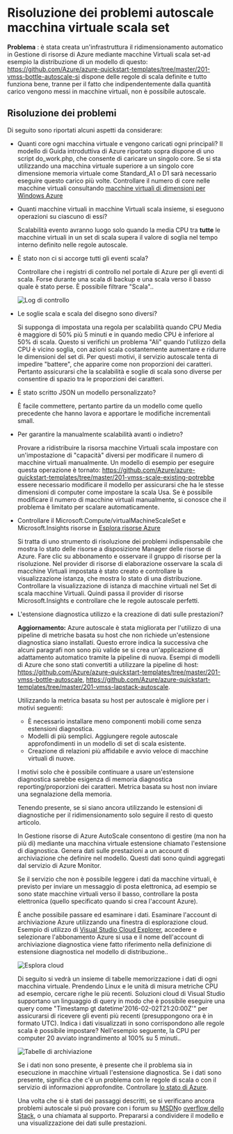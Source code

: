<properties
    pageTitle="Risolvere i problemi di autoscale macchina virtuale scala set | Microsoft Azure"
    description="Risoluzione dei problemi autoscale macchina virtuale scala set. Conoscere tipici problemi e risolverli."
    services="virtual-machine-scale-sets"
    documentationCenter=""
    authors="gbowerman"
    manager="timlt"
    editor=""
    tags="azure-resource-manager"/>

<tags
    ms.service="virtual-machine-scale-sets"
    ms.workload="na"
    ms.tgt_pltfrm="windows"
    ms.devlang="na"
    ms.topic="article"
    ms.date="10/28/2016"
    ms.author="guybo"/>

# <a name="troubleshooting-autoscale-with-virtual-machine-scale-sets"></a>Risoluzione dei problemi autoscale macchina virtuale scala set

**Problema** : è stata creata un'infrastruttura il ridimensionamento automatico in Gestione di risorse di Azure mediante macchine Virtuali scala set-ad esempio la distribuzione di un modello di questo: https://github.com/Azure/azure-quickstart-templates/tree/master/201-vmss-bottle-autoscale-si dispone delle regole di scala definite e tutto funziona bene, tranne per il fatto che indipendentemente dalla quantità carico vengono messi in macchine virtuali, non è possibile autoscale.

## <a name="troubleshooting-steps"></a>Risoluzione dei problemi

Di seguito sono riportati alcuni aspetti da considerare:

- Quanti core ogni macchina virtuale e vengono caricati ogni principali?
 Il modello di Guida introduttiva di Azure riportato sopra dispone di uno script do_work.php, che consente di caricare un singolo core. Se si sta utilizzando una macchina virtuale superiore a un singolo core dimensione memoria virtuale come Standard_A1 o D1 sarà necessario eseguire questo carico più volte. Controllare il numero di core nelle macchine virtuali consultando [macchine virtuali di dimensioni per Windows Azure](../virtual-machines/virtual-machines-windows-sizes.md)

- Quanti macchine virtuali in macchine Virtuali scala insieme, si eseguono operazioni su ciascuno di essi?

    Scalabilità evento avranno luogo solo quando la media CPU tra **tutte** le macchine virtuali in un set di scala supera il valore di soglia nel tempo interno definito nelle regole autoscale.

- È stato non ci si accorge tutti gli eventi scala?

    Controllare che i registri di controllo nel portale di Azure per gli eventi di scala. Forse durante una scala di backup e una scala verso il basso quale è stato perse. È possibile filtrare "Scala"..

    ![Log di controllo][audit]

- Le soglie scala e scala del disegno sono diversi?

    Si supponga di impostata una regola per scalabilità quando CPU Media è maggiore di 50% più 5 minuti e in quando medio CPU è inferiore al 50% di scala. Questo si verifichi un problema "Ali" quando l'utilizzo della CPU è vicino soglia, con azioni scala costantemente aumentare e ridurre le dimensioni del set di. Per questi motivi, il servizio autoscale tenta di impedire "battere", che apparire come non proporzioni dei caratteri. Pertanto assicurarsi che la scalabilità e soglie di scala sono diverse per consentire di spazio tra le proporzioni dei caratteri.

- È stato scritto JSON un modello personalizzato?

    È facile commettere, pertanto partire da un modello come quello precedente che hanno lavora e apportare le modifiche incrementali small. 

- Per garantire la manualmente scalabilità avanti o indietro?

    Provare a ridistribuire la risorsa macchine Virtuali scala impostare con un'impostazione di "capacità" diversi per modificare il numero di macchine virtuali manualmente. Un modello di esempio per eseguire questa operazione è tornato: https://github.com/Azure/azure-quickstart-templates/tree/master/201-vmss-scale-existing-potrebbe essere necessario modificare il modello per assicurarsi che ha le stesse dimensioni di computer come impostare la scala Usa. Se è possibile modificare il numero di macchine virtuali manualmente, si conosce che il problema è limitato per scalare automaticamente.

- Controllare il Microsoft.Compute/virtualMachineScaleSet e Microsoft.Insights risorse in [Esplora risorse Azure](https://resources.azure.com/)

    Si tratta di uno strumento di risoluzione dei problemi indispensabile che mostra lo stato delle risorse a disposizione Manager delle risorse di Azure. Fare clic su abbonamento e osservare il gruppo di risorse per la risoluzione. Nel provider di risorse di elaborazione osservare la scala di macchine Virtuali impostata è stato creato e controllare la visualizzazione istanza, che mostra lo stato di una distribuzione. Controllare la visualizzazione di istanza di macchine virtuali nel Set di scala macchine Virtuali. Quindi passa il provider di risorse Microsoft.Insights e controllare che le regole autoscale perfetti.

- L'estensione diagnostica utilizzo e la creazione di dati sulle prestazioni?

    __Aggiornamento:__ Azure autoscale è stata migliorata per l'utilizzo di una pipeline di metriche basata su host che non richiede un'estensione diagnostica siano installati. Questo errore indica la successiva che alcuni paragrafi non sono più valide se si crea un'applicazione di adattamento automatico tramite la pipeline di nuova. Esempi di modelli di Azure che sono stati convertiti a utilizzare la pipeline di host: https://github.com/Azure/azure-quickstart-templates/tree/master/201-vmss-bottle-autoscale, https://github.com/Azure/azure-quickstart-templates/tree/master/201-vmss-lapstack-autoscale. 

    Utilizzando la metrica basata su host per autoscale è migliore per i motivi seguenti:

    - È necessario installare meno componenti mobili come senza estensioni diagnostica.
    - Modelli di più semplici. Aggiungere regole autoscale approfondimenti in un modello di set di scala esistente.
    - Creazione di relazioni più affidabile e avvio veloce di macchine virtuali di nuove.

    I motivi solo che è possibile continuare a usare un'estensione diagnostica sarebbe esigenza di memoria diagnostica reporting/proporzioni dei caratteri. Metrica basata su host non inviare una segnalazione della memoria.

    Tenendo presente, se si siano ancora utilizzando le estensioni di diagnostiche per il ridimensionamento solo seguire il resto di questo articolo.

    In Gestione risorse di Azure AutoScale consentono di gestire (ma non ha più di) mediante una macchina virtuale estensione chiamato l'estensione di diagnostica. Genera dati sulle prestazioni a un account di archiviazione che definire nel modello. Questi dati sono quindi aggregati dal servizio di Azure Monitor.

    Se il servizio che non è possibile leggere i dati da macchine virtuali, è previsto per inviare un messaggio di posta elettronica, ad esempio se sono state macchine virtuali verso il basso, controllare la posta elettronica (quello specificato quando si crea l'account Azure).

    È anche possibile passare ed esaminare i dati. Esaminare l'account di archiviazione Azure utilizzando una finestra di esplorazione cloud. Esempio di utilizzo di [Visual Studio Cloud Explorer](https://visualstudiogallery.msdn.microsoft.com/aaef6e67-4d99-40bc-aacf-662237db85a2), accedere e selezionare l'abbonamento Azure si usa e il nome dell'account di archiviazione diagnostica viene fatto riferimento nella definizione di estensione diagnostica nel modello di distribuzione..

    ![Esplora cloud][explorer]

    Di seguito si vedrà un insieme di tabelle memorizzazione i dati di ogni macchina virtuale. Prendendo Linux e le unità di misura metriche CPU ad esempio, cercare righe le più recenti. Soluzioni cloud di Visual Studio supportano un linguaggio di query in modo che è possibile eseguire una query come "Timestamp gt datetime'2016-02-02T21:20:00Z'" per assicurarsi di ricevere gli eventi più recenti (presuppongono ora è in formato UTC). Indica i dati visualizzati in sono corrispondono alle regole scala è possibile impostare? Nell'esempio seguente, la CPU per computer 20 avviato ingrandimento al 100% su 5 minuti..

    ![Tabelle di archiviazione][tables]

    Se i dati non sono presente, è presente che il problema sia in esecuzione in macchine virtuali l'estensione diagnostica. Se i dati sono presente, significa che c'è un problema con le regole di scala o con il servizio di informazioni approfondite. Controllare [lo stato di Azure](https://azure.microsoft.com/status/).

    Una volta che si è stati dei passaggi descritti, se si verificano ancora problemi autoscale si può provare con i forum su [MSDN](https://social.msdn.microsoft.com/forums/azure/home?category=windowsazureplatform%2Cazuremarketplace%2Cwindowsazureplatformctp)o [overflow dello Stack](http://stackoverflow.com/questions/tagged/azure), o una chiamata al supporto. Prepararsi a condividere il modello e una visualizzazione dei dati sulle prestazioni.

[audit]: ./media/virtual-machine-scale-sets-troubleshoot/image3.png
[explorer]: ./media/virtual-machine-scale-sets-troubleshoot/image1.png
[tables]: ./media/virtual-machine-scale-sets-troubleshoot/image4.png

